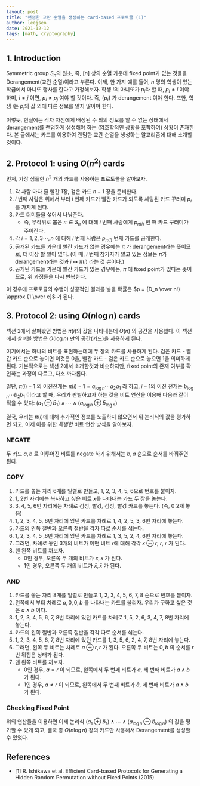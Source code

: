 ```yaml
---
layout: post
title: "랜덤한 교란 순열을 생성하는 card-based 프로토콜 (1)"
author: leejseo
date: 2021-12-12
tags: [math, cryptography]
---
```


## 1. Introduction

Symmetric group $S_n$의 원소, 즉, $[n]$ 상의 순열 가운데 fixed point가 없는 것들을 Derangement(교란 순열)이라고 부른다. 이제, 한 가지 예를 들어, $n$ 명의 학생이 있는 학급에서 마니또 행사를 한다고 가정해보자. 학생 $i$의 마니또가 $p_i$라 할 때, $p_i \neq i$ 여야 하며, $i \neq j$ 이면, $p_i \neq p_j$ 여야 할 것이다. 즉,  $\{p_i\}$ 가 derangement 여야 한다. 또한, 학생 $i$는 $p_i$의 값 외에 다른 정보를 알지 않아야 한다.

이렇듯, 현실에는 각자 자신에게 배정된 수 외의 정보를 알 수 없는 상태에서 derangement를 랜덤하게 생성해야 하는 (암호학적인 상황을 포함하여) 상황이 존재한다. 본 글에서는 카드를 이용하여 랜덤한 교란 순열을 생성하는 알고리즘에 대해 소개할 것이다.

## 2. Protocol 1: using $O(n^2)$ cards

먼저, 가장 심플한 $n^2$ 개의 카드를 사용하는 프로토콜을 알아보자.

1. 각 사람 마다 줄 빨간 1장, 검은 카드 $n-1$ 장을 준비한다.
2. $i$ 번째 사람은 위에서 부터 $i$ 번째 카드가 빨간 카드가 되도록 세팅된 카드 꾸러미 $p_i$를 가지게 된다.
3. 카드 더미들을 섞어서 나눠준다.
   * 즉, 무작위로 뽑은 $\pi \in S_n$ 에 대해 $i$ 번째 사람에게 $p_{\pi(i)}$ 번 째 카드 꾸러미가 주어진다.
4. 각 $i = 1, 2, 3 \cdots , n$ 에 대해 $i$ 번째 사람은 $p_{\pi(i)}$ 번째 카드를 공개한다.
5. 공개된 카드들 가운데 빨간 카드가 없는 경우에는 $\pi$ 가 derangement라는 뜻이므로, 더 이상 할 일이 없다. (이 때, $i$ 번째 참가자가 알고 있는 정보는 $\pi$가 derangement라는 것과 $i \mapsto \pi(i)$ 라는 것 뿐이다.)
6. 공개된 카드들 가운데 빨간 카드가 있는 경우에는, $\pi$ 에 fixed point가 있다는 뜻이므로, 위 과정들을 다시 반복한다.

이 경우에 프로토콜의 수행이 성공적인 결과를 낳을 확률은 $p = {D_n \over n!} \approx {1 \over e}$ 가 된다.

## 3. Protocol 2: using $O(n \log n)$ cards

섹션 2에서 살펴봤던 방법은 $\pi(i)$의 값을 나타내는데 $O(n)$ 의 공간을 사용했다. 이 섹션에서 살펴볼 방법은 $O(\log n)$ 만의 공간(카드)을 사용하게 된다.

여기에서는 하나의 비트를 표현하는데에 두 장의 카드를 사용하게 된다. 검은 카드 - 빨간 카드 순으로 놓이면 이것은 0을, 빨간 카드 - 검은 카드 순으로 놓으면 1을 의미하게 된다. 기본적으로는 섹션 2에서 소개한것과 비슷하지만, fixed point의 존재 여부를 확인하는 과정이 다르고, 다소 까다롭다.

일단, $\pi(i) - 1$ 의 이진전개는 $\pi(i) - 1 = a_{\log n}\cdots a_2 a_1$ 라 하고, $i - 1$의 이진 전개는 $b_{\log n}\cdots b_2 b_1$ 이라고 할 때, 우리가 판별하고자 하는 것을 비트 연산을 이용해 다음과 같이 적을 수 있다: $(a_1 \oplus \bar b_1) \land \cdots \land (a_{\log n} \oplus \bar b_{\log n})$

결국, 우리는 $\pi(i)$에 대해 추가적인 정보를 노출하지 않으면서 위 논리식의 값을 평가하면 되고, 이제 이를 위한 *특별한* 비트 연산 방식을 알아보자.

### NEGATE

두 카드 $a, b$ 로 이루어진 비트를 negate 하기 위해서는 $b, a$ 순으로 순서를 바꿔주면 된다.

### COPY

1. 카드를 놓는 자리 6개를 일렬로 만들고, 1, 2, 3, 4, 5, 6으로 번호를 붙이자.
2. 1, 2번 자리에는 복사하고 싶은 비트 $x$를 나타내는 카드 두 장을 놓는다.
3. 3, 4, 5, 6번 자리에는 차례로 검정, 빨강, 검정, 빨강 카드를 놓는다. (즉, 0 2개 놓음)
4. 1, 2, 3, 4, 5, 6번 자리에 있던 카드를 차례로 1, 4, 2, 5, 3, 6번 자리에 놓는다.
5. 카드의 왼쪽 절반과 오른쪽 절반을 각자 따로 순서를 섞는다.
6. 1, 2, 3, 4, 5 ,6번 자리에 있던 카드를 차례로 1, 3, 5, 2, 4, 6번 자리에 놓는다.
7. 그러면, 차례로 놓인 3개의 비트가 어떤 비트 $r$에 대해 각각 $x \oplus r$, $r$, $r$ 가 된다.
8. 맨 왼쪽 비트를 까보자.
   * 0인 경우, 오른쪽 두 개의 비트가 $x, x$ 가 된다.
   * 1인 경우, 오른쪽 두 개의 비트가 $\bar x, \bar x$ 가 된다.

### AND

1. 카드를 놓는 자리 8개를 일렬로 만들고 1, 2, 3, 4, 5, 6, 7, 8 순으로 번호를 붙이자.
2. 왼쪽에서 부터 차례로 $a, 0, 0, b$ 를 나타내는 카드를 올리자. 우리가 구하고 싶은 것은 $a \land b$ 이다.
3. 1, 2, 3, 4, 5, 6, 7, 8번 자리에 있던 카드를 차례로 1, 5, 2, 6, 3, 4, 7, 8번 자리에 놓는다.
4. 카드의 왼쪽 절반과 오른쪽 절반을 각각 따로 순서를 섞는다.
5. 1, 2, 3, 4, 5, 6, 7, 8번 자리에 있던 카드를 1, 3, 5, 6, 2, 4, 7, 8번 자리에 놓는다.
6. 그러면, 왼쪽 두 비트는 차례로 $a\oplus r, r$ 가 된다. 오른쪽 두 비트는 $0, b$ 의 순서를 $r$번 뒤집은 상태가 된다.
7. 맨 왼쪽 비트를 까보자.
   * 0인 경우, $a  = r$ 이 되므로, 왼쪽에서 두 번째 비트가 $a$, 세 번째 비트가 $a \land b$ 가 된다.
   * 1인 경우, $a \neq r$ 이 되므로, 왼쪽에서 두 번째 비트가 $\bar a$, 네 번째 비트가 $a \land b$ 가 된다.

### Checking Fixed Point

위의 연산들을 이용하면 이제 논리식 $(a_1 \oplus \bar b_1) \land \cdots \land (a_{\log n} \oplus \bar b_{\log n})$ 의 값을 평가할 수 있게 되고, 결국 총 $O(n \log n)$ 장의 카드만 사용해서 Derangement를 생성할 수 있었다. 
## References

* [1] R. Ishikawa et al. Efficient Card-based Protocols for Generating a Hidden Random Permutation without Fixed Points (2015)
